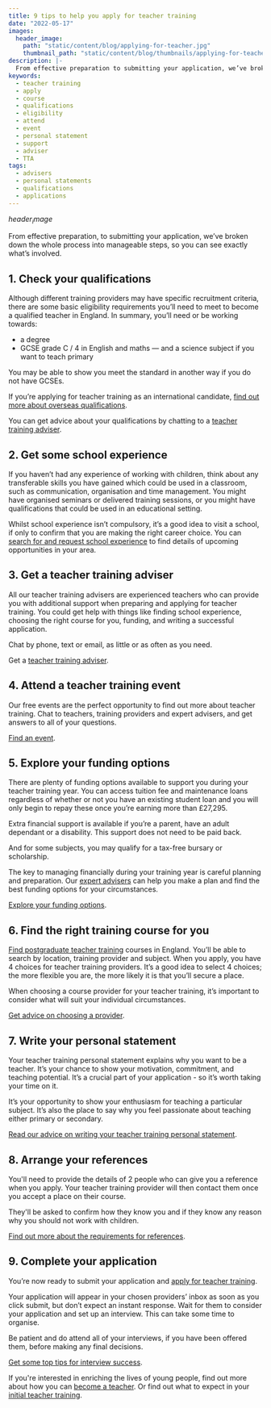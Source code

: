 ```yaml
---
title: 9 tips to help you apply for teacher training
date: "2022-05-17"
images:
  header_image:
    path: "static/content/blog/applying-for-teacher.jpg"
    thumbnail_path: "static/content/blog/thumbnails/applying-for-teacher.jpg"
description: |-
  From effective preparation to submitting your application, we’ve broken down the whole process of getting into teaching into manageable steps.
keywords:
  - teacher training
  - apply
  - course
  - qualifications
  - eligibility
  - attend
  - event
  - personal statement
  - support
  - adviser
  - TTA
tags:
  - advisers
  - personal statements
  - qualifications
  - applications
---
```


$header_image$

From effective preparation, to submitting your application, we’ve broken down the whole process into manageable steps, so you can see exactly what’s involved.

## 1. Check your qualifications

Although different training providers may have specific recruitment criteria, there are some basic eligibility requirements you’ll need to meet to become a qualified teacher in England. In summary, you’ll need or be working towards:

* a degree
* GCSE grade C / 4 in English and maths — and a science subject if you want to teach primary

You may be able to show you meet the standard in another way if you do not have GCSEs.

If you’re applying for teacher training as an international candidate, [find out more about overseas qualifications](/non-uk-teachers/train-to-teach-in-england-as-an-international-student).

You can get advice about your qualifications by chatting to a [teacher training adviser](/teacher-training-advisers).

## 2. Get some school experience

If you haven’t had any experience of working with children, think about any transferable skills you have gained which could be used in a classroom, such as communication, organisation and time management. You might have organised seminars or delivered training sessions, or you might have qualifications that could be used in an educational setting.

Whilst school experience isn’t compulsory, it’s a good idea to visit a school, if only to confirm that you are making the right career choice. You can [search for and request school experience](https://schoolexperience.education.gov.uk/) to find details of upcoming opportunities in your area.

## 3.	Get a teacher training adviser

All our teacher training advisers are experienced teachers who can provide you with additional support when preparing and applying for teacher training. You could get help with things like finding school experience, choosing the right course for you, funding, and writing a successful application.

Chat by phone, text or email, as little or as often as you need.

Get a [teacher training adviser](/teacher-training-advisers).

## 4.	Attend a teacher training event

Our free events are the perfect opportunity to find out more about teacher training. Chat to teachers, training providers and expert advisers, and get answers to all of your questions.

[Find an event](/events).

## 5.	Explore your funding options

There are plenty of funding options available to support you during your teacher training year. You can access tuition fee and maintenance loans regardless of whether or not you have an existing student loan and you will only begin to repay these once you’re earning more than £27,295.

Extra financial support is available if you’re a parent, have an adult dependant or a disability. This support does not need to be paid back.

And for some subjects, you may qualify for a tax-free bursary or scholarship.

The key to managing financially during your training year is careful planning and preparation. Our [expert advisers](https://adviser-getintoteaching.education.gov.uk/) can help you make a plan and find the best funding options for your circumstances.

[Explore your funding options](/funding-and-support).

## 6.	Find the right training course for you

[Find postgraduate teacher training](https://www.find-postgraduate-teacher-training.service.gov.uk/) courses in England. You’ll be able to search by location, training provider and subject. When you apply, you have 4 choices for teacher training providers. It’s a good idea to select 4 choices; the more flexible you are, the more likely it is that you’ll secure a place.

When choosing a course provider for your teacher training, it’s important to consider what will suit your individual circumstances.

[Get advice on choosing a provider](/blog/choosing-the-right-teacher-training-course-provider).

## 7.	Write your personal statement

Your teacher training personal statement explains why you want to be a teacher. It’s your chance to show your motivation, commitment, and teaching potential. It’s a crucial part of your application - so it’s worth taking your time on it.

It’s your opportunity to show your enthusiasm for teaching a particular subject. It’s also the place to say why you feel passionate about teaching either primary or secondary.

[Read our advice on writing your teacher training personal statement](/train-to-be-a-teacher/how-to-apply-for-teacher-training#writing-your-teacher-training-personal-statement).

## 8.	Arrange your references

You'll need to provide the details of 2 people who can give you a reference when you apply. Your teacher training provider will then contact them once you accept a place on their course.

They'll be asked to confirm how they know you and if they know any reason why you should not work with children.

[Find out more about the requirements for references](/train-to-be-a-teacher/how-to-apply-for-teacher-training#choose-your-references).

## 9.	Complete your application

You’re now ready to submit your application and [apply for teacher training](https://www.gov.uk/apply-for-teacher-training).

Your application will appear in your chosen providers’ inbox as soon as you click submit, but don’t expect an instant response. Wait for them to consider your application and set up an interview. This can take some time to organise.

Be patient and do attend all of your interviews, if you have been offered them, before making any final decisions.

[Get some top tips for interview success](/blog/11-top-tips-for-interview-success).

If you're interested in enriching the lives of young people, find out more about how you can [become a teacher](/steps-to-become-a-teacher). Or find out what to expect in your [initial teacher training](/train-to-be-a-teacher/initial-teacher-training).
